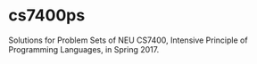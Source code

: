 # cs7400ps
Solutions for Problem Sets of NEU CS7400, Intensive Principle of Programming Languages, in Spring 2017.
